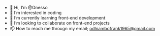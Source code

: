 - 👋 Hi, I’m @Onesso
- 👀 I’m interested in coding 
- 🌱 I’m currently learning front-end development
- 💞️ I’m looking to collaborate on front-end projects 
- 📫 How to reach me througn my email; odhiambofrank1965@gmail.com

<!---
Onesso/Onesso is a ✨ special ✨ repository because its `README.md` (this file) appears on your GitHub profile.
You can click the Preview link to take a look at your changes.
--->

